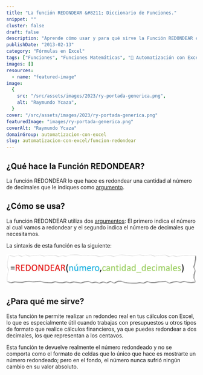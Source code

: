 ```yaml
---
title: "La función REDONDEAR &#8211; Diccionario de Funciones."
snippet: ""
cluster: false
draft: false
description: "Aprende cómo usar y para qué sirve la Función REDONDEAR en Excel. Encuentra más Funciones de Excel en el Diccionario de Funciones."
publishDate: "2013-02-13"
category: "Fórmulas en Excel"
tags: ["Funciones", "Funciones Matemáticas", "🤖 Automatización con Excel"]
images: []
resources:
  - name: "featured-image"
image:
  {
    src: "/src/assets/images/2023/ry-portada-generica.png",
    alt: "Raymundo Ycaza",
  }
cover: "/src/assets/images/2023/ry-portada-generica.png"
featuredImage: "images/ry-portada-generica.png"
coverAlt: "Raymundo Ycaza"
domainGroup: automatizacion-con-excel
slug: automatizacion-con-excel/funcion-redondear
---
```


## ¿Qué hace la Función REDONDEAR?

La función REDONDEAR lo que hace es redondear una cantidad al número de decimales que le indiques como [argumento](http://raymundoycaza.com/que-son-los-argumentos-en-excel/ "¿ Qué son los argumentos en Excel ?").

## ¿Cómo se usa?

La función REDONDEAR utiliza dos [argumentos](http://raymundoycaza.com/que-son-los-argumentos-en-excel/ "¿ Qué son los argumentos en Excel ?"): El primero indica el número al cual vamos a redondear y el segundo indica el número de decimales que necesitamos.

La sintaxis de esta función es la siguiente:

[![Función Redondear](/src/assets/images/2023/funcion-redondear.jpg)](/src/assets/images/2023/funcion-redondear.jpg)

## ¿Para qué me sirve?

Esta función te permite realizar un redondeo real en tus cálculos con Excel, lo que es especialmente útil cuando trabajas con presupuestos u otros tipos de formato que realice cálculos financieros, ya que puedes redondear a dos decimales, los que representan a los centavos.

Esta función te devuelve realmente el número redondeado y no se comporta como el formato de celdas que lo único que hace es mostrarte un número redondeado; pero en el fondo, el número nunca sufrió ningún cambio en su valor absoluto.
